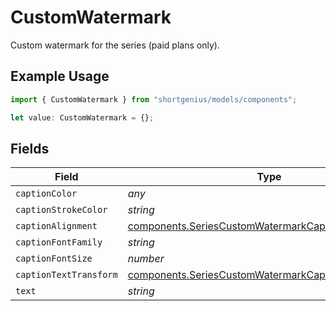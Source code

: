 # CustomWatermark

Custom watermark for the series (paid plans only).

## Example Usage

```typescript
import { CustomWatermark } from "shortgenius/models/components";

let value: CustomWatermark = {};
```

## Fields

| Field                                                                                                                        | Type                                                                                                                         | Required                                                                                                                     | Description                                                                                                                  |
| ---------------------------------------------------------------------------------------------------------------------------- | ---------------------------------------------------------------------------------------------------------------------------- | ---------------------------------------------------------------------------------------------------------------------------- | ---------------------------------------------------------------------------------------------------------------------------- |
| `captionColor`                                                                                                               | *any*                                                                                                                        | :heavy_minus_sign:                                                                                                           | N/A                                                                                                                          |
| `captionStrokeColor`                                                                                                         | *string*                                                                                                                     | :heavy_minus_sign:                                                                                                           | N/A                                                                                                                          |
| `captionAlignment`                                                                                                           | [components.SeriesCustomWatermarkCaptionAlignment](../../models/components/seriescustomwatermarkcaptionalignment.md)         | :heavy_minus_sign:                                                                                                           | N/A                                                                                                                          |
| `captionFontFamily`                                                                                                          | *string*                                                                                                                     | :heavy_minus_sign:                                                                                                           | N/A                                                                                                                          |
| `captionFontSize`                                                                                                            | *number*                                                                                                                     | :heavy_minus_sign:                                                                                                           | N/A                                                                                                                          |
| `captionTextTransform`                                                                                                       | [components.SeriesCustomWatermarkCaptionTextTransform](../../models/components/seriescustomwatermarkcaptiontexttransform.md) | :heavy_minus_sign:                                                                                                           | N/A                                                                                                                          |
| `text`                                                                                                                       | *string*                                                                                                                     | :heavy_minus_sign:                                                                                                           | N/A                                                                                                                          |